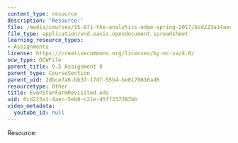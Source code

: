 ```yaml
---
content_type: resource
description: 'Resource:'
file: /media/courses/15-071-the-analytics-edge-spring-2017/6cd223a14aec5eb0c21e45ff237283bb_EvenStarFarmRevisited.ods
file_type: application/vnd.oasis.opendocument.spreadsheet
learning_resource_types:
- Assignments
license: https://creativecommons.org/licenses/by-nc-sa/4.0/
ocw_type: OCWFile
parent_title: 9.5 Assignment 9
parent_type: CourseSection
parent_uid: 2dbce7a6-bb37-17df-55b4-be0179616ad6
resourcetype: Other
title: EvenStarFarmRevisited.ods
uid: 6cd223a1-4aec-5eb0-c21e-45ff237283bb
video_metadata:
  youtube_id: null
---
```

Resource: